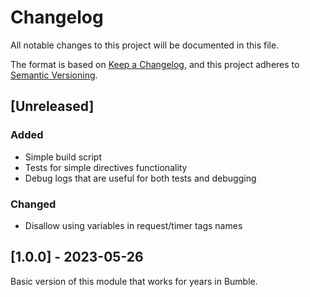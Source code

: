 # Changelog

All notable changes to this project will be documented in this file.

The format is based on [Keep a Changelog](https://keepachangelog.com/en/1.0.0/),
and this project adheres to [Semantic Versioning](https://semver.org/spec/v2.0.0.html).

## [Unreleased]

### Added

- Simple build script
- Tests for simple directives functionality
- Debug logs that are useful for both tests and debugging

### Changed

- Disallow using variables in request/timer tags names

## [1.0.0] - 2023-05-26

Basic version of this module that works for years in Bumble.
